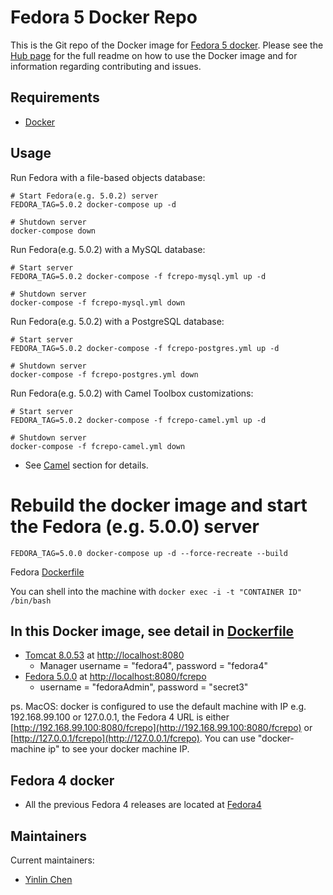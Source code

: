 # Fedora 5 Docker Repo

This is the Git repo of the Docker image for [Fedora 5 docker](https://hub.docker.com/r/yinlinchen/fcrepo4-docker/). Please see the [Hub page](https://hub.docker.com/r/yinlinchen/fcrepo4-docker/) for the full readme on how to use the Docker image and for information regarding contributing and issues.

## Requirements

* [Docker](https://www.docker.com/)

## Usage
Run Fedora with a file-based objects database:
```
# Start Fedora(e.g. 5.0.2) server
FEDORA_TAG=5.0.2 docker-compose up -d

# Shutdown server
docker-compose down
```

Run Fedora(e.g. 5.0.2) with a MySQL database:
```
# Start server
FEDORA_TAG=5.0.2 docker-compose -f fcrepo-mysql.yml up -d

# Shutdown server
docker-compose -f fcrepo-mysql.yml down
```

Run Fedora(e.g. 5.0.2) with a PostgreSQL database:
```
# Start server
FEDORA_TAG=5.0.2 docker-compose -f fcrepo-postgres.yml up -d

# Shutdown server
docker-compose -f fcrepo-postgres.yml down
```

Run Fedora(e.g. 5.0.2) with Camel Toolbox customizations:
```
# Start server
FEDORA_TAG=5.0.2 docker-compose -f fcrepo-camel.yml up -d

# Shutdown server
docker-compose -f fcrepo-camel.yml down
```
 * See [Camel](docker/services/fcrepo-camel) section for details.

# Rebuild the docker image and start the Fedora (e.g. 5.0.0) server
```
FEDORA_TAG=5.0.0 docker-compose up -d --force-recreate --build
```
Fedora [Dockerfile](docker/services/fcrepo/Dockerfile)

You can shell into the machine with `docker exec -i -t "CONTAINER ID" /bin/bash`

## In this Docker image, see detail in [Dockerfile](docker/services/fcrepo/Dockerfile)

  * [Tomcat 8.0.53](https://tomcat.apache.org) at [http://localhost:8080](http://localhost:8080)
    * Manager username = "fedora4", password = "fedora4"
  * [Fedora 5.0.0](https://wiki.duraspace.org/display/FF/Downloads) at [http://localhost:8080/fcrepo](http://localhost:8080/fcrepo)
    * username = "fedoraAdmin", password = "secret3"

  ps. MacOS: docker is configured to use the default machine with IP e.g. 192.168.99.100 or 127.0.0.1, the Fedora 4 URL is either [http://192.168.99.100:8080/fcrepo](http://192.168.99.100:8080/fcrepo) or [http://127.0.0.1/fcrepo](http://127.0.0.1/fcrepo). You can use "docker-machine ip" to see your docker machine IP.

## Fedora 4 docker
  * All the previous Fedora 4 releases are located at [Fedora4](Fedora4)

## Maintainers

Current maintainers:

* [Yinlin Chen](https://github.com/yinlinchen)

